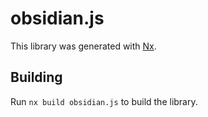 # obsidian.js

This library was generated with [Nx](https://nx.dev).

## Building

Run `nx build obsidian.js` to build the library.
